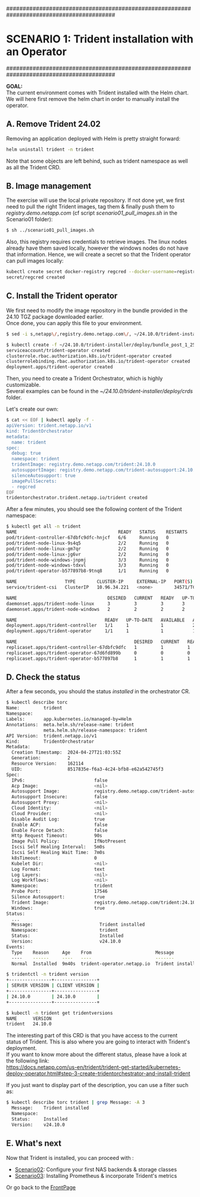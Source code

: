 #########################################################################################
# SCENARIO 1: Trident installation with an Operator
#########################################################################################

**GOAL:**  
The current environment comes with Trident installed with the Helm chart.  
We will here first remove the helm chart in order to manually install the operator.    

## A. Remove Trident 24.02

Removing an application deployed with Helm is pretty straight forward:  
```bash
helm uninstall trident -n trident
```
Note that some objects are left behind, such as trident namespace as well as all the Trident CRD.   

## B. Image management

The exercise will use the local private repository. If not done yet, we first need to pull the right Trident images, tag them & finally push them to _registry.demo.netapp.com_ (cf script *scenario01_pull_images.sh* in the Scenario01 folder):  
```bash
$ sh ../scenario01_pull_images.sh 
```

Also, this registry requires credentials to retrieve images. The linux nodes already have them saved locally, however the windows nodes do not have that information. Hence, we will create a secret so that the Trident operator can pull images locally:  
```bash
kubectl create secret docker-registry regcred --docker-username=registryuser --docker-password=Netapp1! -n trident --docker-server=registry.demo.netapp.com
secret/regcred created
```

## C. Install the Trident operator

We first need to modify the image repository in the bundle provided in the 24.10 TGZ package downloaded earlier.  
Once done, you can apply this file to your environment.  
```bash
$ sed -i s,netapp\/,registry.demo.netapp.com\/, ~/24.10.0/trident-installer/deploy/bundle_post_1_25.yaml

$ kubectl create -f ~/24.10.0/trident-installer/deploy/bundle_post_1_25.yaml
serviceaccount/trident-operator created
clusterrole.rbac.authorization.k8s.io/trident-operator created
clusterrolebinding.rbac.authorization.k8s.io/trident-operator created
deployment.apps/trident-operator created
```
Then, you need to create a Trident Orchestrator, which is highly customizable.  
Several examples can be found in the _~/24.10.0/trident-installer/deploy/crds_ folder.  

Let's create our own:
```bash
$ cat << EOF | kubectl apply -f -
apiVersion: trident.netapp.io/v1
kind: TridentOrchestrator
metadata:
  name: trident
spec:
  debug: true
  namespace: trident
  tridentImage: registry.demo.netapp.com/trident:24.10.0
  autosupportImage: registry.demo.netapp.com/trident-autosupport:24.10.0
  silenceAutosupport: true
  imagePullSecrets:
  - regcred
EOF
tridentorchestrator.trident.netapp.io/trident created
```

After a few minutes, you should see the following content of the Trident namespace:
```bash
$ kubectl get all -n trident
NAME                                      READY   STATUS    RESTARTS   AGE
pod/trident-controller-67dbfc9dfc-hnjcf   6/6     Running   0          2m24s
pod/trident-node-linux-9s4q5              2/2     Running   0          2m22s
pod/trident-node-linux-gm7qr              2/2     Running   0          2m22s
pod/trident-node-linux-jg6vr              2/2     Running   0          2m22s
pod/trident-node-windows-jnpmj            3/3     Running   0          2m21s
pod/trident-node-windows-tdxvl            3/3     Running   0          2m21s
pod/trident-operator-b577897b8-9tnq8      1/1     Running   0          5m30s

NAME                  TYPE        CLUSTER-IP     EXTERNAL-IP   PORT(S)              AGE
service/trident-csi   ClusterIP   10.96.34.221   <none>        34571/TCP,9220/TCP   2m28s

NAME                                  DESIRED   CURRENT   READY   UP-TO-DATE   AVAILABLE   NODE SELECTOR   AGE
daemonset.apps/trident-node-linux     3         3         3       3            3           <none>          2m22s
daemonset.apps/trident-node-windows   2         2         2       2            2           <none>          2m21s

NAME                                 READY   UP-TO-DATE   AVAILABLE   AGE
deployment.apps/trident-controller   1/1     1            1           2m24s
deployment.apps/trident-operator     1/1     1            1           189d

NAME                                            DESIRED   CURRENT   READY   AGE
replicaset.apps/trident-controller-67dbfc9dfc   1         1         1       2m24s
replicaset.apps/trident-operator-67d6fd899b     0         0         0       189d
replicaset.apps/trident-operator-b577897b8      1         1         1       5m30s
```

## D. Check the status

After a few seconds, you should the status _installed_ in the orchestrator CR.  
```bash
$ kubectl describe torc
Name:         trident
Namespace:
Labels:       app.kubernetes.io/managed-by=Helm
Annotations:  meta.helm.sh/release-name: trident
              meta.helm.sh/release-namespace: trident
API Version:  trident.netapp.io/v1
Kind:         TridentOrchestrator
Metadata:
  Creation Timestamp:  2024-04-27T21:03:55Z
  Generation:          2
  Resource Version:    162114
  UID:                 8517835e-f6a3-4c24-bfb8-e62a542745f3
Spec:
  IPv6:                          false
  Acp Image:                     <nil>
  Autosupport Image:             registry.demo.netapp.com/trident-autosupport:24.10.0
  Autosupport Insecure:          false
  Autosupport Proxy:             <nil>
  Cloud Identity:                <nil>
  Cloud Provider:                <nil>
  Disable Audit Log:             true
  Enable ACP:                    false
  Enable Force Detach:           false
  Http Request Timeout:          90s
  Image Pull Policy:             IfNotPresent
  Iscsi Self Healing Interval:   5m0s
  Iscsi Self Healing Wait Time:  7m0s
  k8sTimeout:                    0
  Kubelet Dir:                   <nil>
  Log Format:                    text
  Log Layers:                    <nil>
  Log Workflows:                 <nil>
  Namespace:                     trident
  Probe Port:                    17546
  Silence Autosupport:           true
  Trident Image:                 registry.demo.netapp.com/trident:24.10.0
  Windows:                       true
Status:
  ...
  Message:                         Trident installed
  Namespace:                       trident
  Status:                          Installed
  Version:                         v24.10.0
Events:
  Type    Reason     Age    From                        Message
  ----    ------     ----   ----                        -------
  Normal  Installed  9m40s  trident-operator.netapp.io  Trident installed

$ tridentctl -n trident version
+----------------+----------------+
| SERVER VERSION | CLIENT VERSION |
+----------------+----------------+
| 24.10.0        | 24.10.0        |
+----------------+----------------+

$ kubectl -n trident get tridentversions
NAME      VERSION
trident   24.10.0
```

The interesting part of this CRD is that you have access to the current status of Trident.
This is also where you are going to interact with Trident's deployment.  
If you want to know more about the different status, please have a look at the following link:  
https://docs.netapp.com/us-en/trident/trident-get-started/kubernetes-deploy-operator.html#step-3-create-tridentorchestrator-and-install-trident
  
If you just want to display part of the description, you can use a filter such as:

```bash
$ kubectl describe torc trident | grep Message: -A 3
  Message:    Trident installed
  Namespace:  
  Status:     Installed
  Version:    v24.10.0
```

## E. What's next

Now that Trident is installed, you can proceed with :  

- [Scenario02](../../Scenario02):  Configure your first NAS backends & storage classes  
- [Scenario03](../../Scenario03):  Installing Prometheus & incorporate Trident's metrics  

Or go back to the [FrontPage](https://github.com/YvosOnTheHub/LabNetApp)